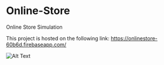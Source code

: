 # Online-Store
Online Store Simulation

This project is hosted on the following link:
https://onlinestore-60b6d.firebaseapp.com/

![Alt Text](https://imgflip.com/gif/31k4gk.gif)

